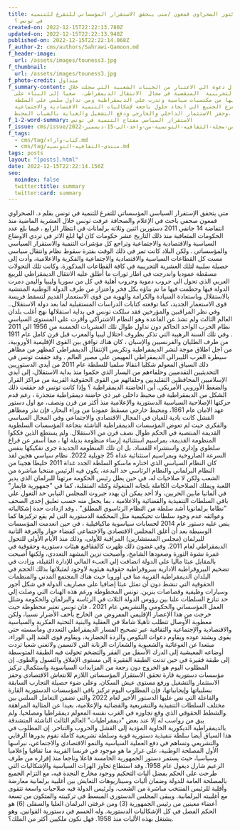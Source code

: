```yaml
---
title: مقال الدكتور الصحراوي قمعون /متى ينحقق الاستقرار المؤسساتي للتفرغ للتنميه
  في تونس ؟
created-on: 2022-12-15T22:22:13.780Z
updated-on: 2022-12-15T22:22:13.948Z
published-on: 2022-12-15T22:22:14.068Z
f_author-2: cms/authors/Sahrawi-Qamoon.md
f_header-image:
  url: /assets/images/touness3.jpg
f_thumbnail:
  url: /assets/images/touness3.jpg
f_photo-credit: متداول
f_summary-content: في المقال دعوة الي الاعتبار من الخيبات الشعبية التي سجلت خلال
  العشرية التجريبية  المنقضية في مجال  الانتقال الديمقراطي،  سعيا إلى البناء على
  ماتحقق فيها من مكتسبات سياسية وتدرب علي الديمقراطية ومن تداول سلمي على السلطة،
  حتى يتفرغ الجميع الي ايجاد حلول ناجعة لإشكاليات التنمية الاقتصادية والاجتماعية
  وحفز الاستثمار الداخلي والخارجي ودفع التشغيل والعناية بالشباب المحبط.
f_1-2-word-summary: الاستقرار السياسي مفتاح التنمية في تونس
f_issue: cms/issue/العدد-الخامس-من-مجلة-الثقافيه-التونسية-من-واحد-الى-15-ديسمبر-2022.md
f_tags:
  - cms/tag/كتاب-واراء.md
  - cms/tag/منتدى-الثقافيه-التونسيه.md
tags: posts
layout: "[posts].html"
date: 2022-12-15T22:22:14.156Z
seo:
  noindex: false
  twitter:title: summary
  twitter:card: summary
---
```

متى يتحقق الإستقرار السياسي المؤسساتي للتفرغ للتنمية في تونس بقلم د. الصحراوي قمعون صحفي باحث في الإعلام والصحافة عرفت تونس خلال العشرية الماضية منذ انتفاضة 14 جانفي 2011 دستورين اثنين وثلاثة برلمانات في انتظار الرابع ، فيما بلغ عدد الحكومات المتعاقبة منذ ذلك التاريخ عشر حكومات كان لها ابلغ الاثر في تردي الاوضاع السياسية والاقتصادية والاجتماعية وتراجع كل مؤشرات التنمية والاستقرار السياسي والمؤسساتي . ولكن البلاد كانت تمر في ذلك الوقت بفترة سقوط نظام وانتقال سياسي مست كل القطاعات السياسية والاقتصادية والاجتماعية والفكرية والاعلامية، وأدت إلى حصيلة سلبية لتلك العشرية التجريبية في كافة القطاعات المذكورة. وكانت تلك التحولات مسقطة عموديا واندرجت في اطار ثورات ما أطلق عليه الانتقال الديمقراطي للربيع العربي الذي تحول الي حروب دموية وحروب أهلية في كل من سوريا وليبيا واليمن دمرت الدولة فيها وحطمت فيها ما تم بناؤه بكل فخر واعتزاز من طرف الدولة الوطنية المنتشية بالاستقلال وباستعادة السيادة والكرامة والهوية من قوى الاستعمار القديم لتسقط فريسة قوى الاستعمار الجديد، كما  توقعته كتابات الدراسات المستقبلية لما بعد دولة الاستقلال.. وفي نظر المراقبين والمؤرخين فقد سلكت تونس في بداية استقلالها نهج أغلب بلدان العالم الثالث ولم تشذ عن القاعدة وهو النظام الاشتراكي وأقرت على المستوى السياسي نظام الحزب الواحد الحاكم دون تداول طوال تلك العشريات الخمسة من 1956 الي 2011 . وفي تلك السنة الرهيبة التي تذكر بظروف احتلال ليبيا والمغرب قبل قرن كامل عام 1911 من طرف الطليان والفرنسيين والإسبان ، كان هناك توافق بين القوى الإقليمية الأوروبية، من اجل اطلاق موجة لنشر الديمقراطية وتكريس الإنتقال الديمقراطي كمظهر من مظاهر سيطرة الغرب الليبرالي الديمقراطي المهيمن على مصير العالم . وقد حققت تونس في ذلك السياق المعولم شكليا انتقالا سلميا للسلطة عام 2011 من أيدي الدستوريين  التحديثيين التقدميين وحلفاءهم من اليسار الذي حكموا منذ بداية الاستقلال، إلى أيدي الإسلاميين المحافظين التقليديين وحلفائهم من القوى الحقوقية القريبة من مراكز القرار والضغط الأوروبي الأمريكي. أين الحاضنة الديمقراطية ؟ وإذا كانت تونس قد حققت ذلك الشكل من الديمقراطية في محيط داخلي غير ذي حاضنة ديمقراطية متجذرة ، رغم قدم حركتها الإصلاحية السياسية الدستورية والإعلامية منذ أكثر من قرن ونصف، مع اول دستور عهد الامان عام 1861، ومحيط خارجي مسقط عموديا من وراء البحار، فإن نذر ومظاهر الفشل كانت بادية للعيان في المجال الاقتصادي والاجتماعي وفي المجال السياسي والفكري حيث لم تعوض المؤسسات الديمقراطية الناشئة بنجاعة المؤسسات السلطوية القديمة المنتصبة في الحكم طوال نصف قرن من الاستقلال. ولم يستطع الذين فككوا المنظومة القديمة، بمراسيم استثنائية إرساء منظومة بديلة لها ، مما أسفر عن فراغ سلطوي وإداري واستشراء للفساد. بل ان تلك المنظومة الجديدة جرى تفكيكها بنفس السرعة الصاروخية وبمراسيم استثنائية غداة 25 جويلية 2022. نظام سياسي هجين لقد كان النظام السياسي الذي اختاره ماسكو السلطة الجدد غداة 2011 خليطا هجينا من النظام البرلماني والنظام الرئاسي حد البدعة، يكون فيه الرئيس منتخبا مباشرة من الشعب ولكن لا صلاحيات له، في حين يظل رئيس الحكومة مرتهنا للبرلمان الذي يدير اللعبة ويملك الصلاحيات الكاملة بلجانه المتغولة وكتله المتقلبة، كما في "جمهورية فايمار" في ألمانيا مابين الحربين، ولا أحد يمكن أن يهدد جبروت المجلس النيابي حد التغول علي باقي السلطات التنفيذية والقضائية والاعلامية ، بما يجعل منه حسب تعليق إحدى الصحف "نظاما برلمانويا أشد سلطة من النظام الرئاسوي المطلق" . وقد ازدادت حدة إشكالياته وعوائقه عدم وجود سلطات تحيكيمية مثل المحكمة الدستورية التي لم يقع تركيزها كما ينص عليه دستور عام 2014 لحسابات سياسوية ماكيافيلية ، في حين انعدمت المؤسسات الوسيطة بعد أن أغلق المجلس الاقتصادي والاجتماعي كفضاء حوار والغرفة الثانية للبرلمان (مجلس المستشارين) المراقبة للأولى، وذلك منذ الأيام الأولي للتحول الديمقراطي لعام 2011. وفي غضون ذلك ظهرت كالفقاقيع هيئات دستورية وحقوقية في غمرة نشوة الثورة وصعودها الشامخ، وأصبحت تزين المشهد التعددي، ولكنها أصبحت بالمقابل عبئا ماليا على الدولة انضافت إلي العبء المالي للإدارة الثقيلة، وزادت في تضخيم البيروقراطية الادارية ببيروقراطية حقوقية هيئوية لاوجود لمثيلاتها بذلك الحجم في البلدان الديمقراطية القريبة منا في أوروبا حيث هناك المجتمع المدني  والمنظمات الحقوقية التي تنشط دون أن تمثل عبئا إضافيا  على مصاريف الدولة في شكل أجور وسيارات وظيفية وقصاصات بنزين. تونس المحظوظة ورغم هذه الهنات التي وصلت إلي حد تنازع السلطات علنا بين رؤوس الدولة الثلاث في الرئاسة والبرلمان والحكومة وشلل العمل المؤسساتي والحكومي والتشريعي عام 2021 ، فان تونس تعتبر محظوظة حيث خرجت من هذا الإعصار الإقليمي المفروض من الخارج بأخف الأضرار نسبيا، ولكن معطوبة الأوصال تتطلب تأهيلا شاملا في العقلية والبنية التحتية الفكرية والسياسية والاقتصادية والإجتماعية والثقافية عبر تصحيح المسار الديمقراطي التعددي ومأسسته حتى يقوى ويشتد عوده ويقاوم دعوات النكوص والردة الحضارية، ويقاوم قوى الشد إلى الوراء، مبتعدا عن الغوغائية والشعبوية  والشعارات الرنانة التي لاتسمن ولاتغني شعبا تردت أوضاعه المعيشية إلى الدرك الأسفل من الفقر والتضخم تحولت فيه الطبقة المتوسطة إلى طبقة فقيرة في حين تدنت الطبقة الفقيرة إلى مستوى الإملاق والتسول والطوى. إن المطلوب اليوم هو الخروج دون رجعة من المزايدات السياسوية واستكمال تركيز مؤسسات دستورية قارة تحقق الاستقرار المؤسساتي اللازم للانتعاش الاقتصادي وحفز الاستثمار والتشغيل ورفع مستوى عيش السكان. وعلى ضوء حصيلة التجارب السابقة بسلبياتها وإيجابياتها، فإن المطلوب اليوم تركيز باقي المؤسسات الدستورية القارة والفاعلة التي نص عليها الدستور الأخير لعام 2022 والتي تضمن التعامل السلس بين مختلف السلطات التنفيذية والتشريعية والقضائية والإعلامية، بعيدا عن المثالية المراهقة والشطط الحقوقي الذي وقع تجاوزه في الغرب نفسه المعولم ديمقراطيا ومصلحيا. ولم يبق من رواسب له إلا عند بعض "ديمقراطيات" العالم الثالث الناشئة المتشدقة بالديمقراطية الديكورية الخاوية المؤدية إلى الفشل والحروب والتناحر. إن المطلوب في هذا السياق أيضا سلطة تنفيذية دستورية قوية وسلطة تشريعية كاملة تقوم بدورها الرقابي والتشريعي وتساهم في دفع العملية السياسية والنمو الاقتصادي والاجتماعي، نبراسها الأول المصلحة الوطنية، على غرار ما هو موجود في فرنسا القريبة منا ثقافيا وإعلاميا وسياسيا، حيث يستمر دستور الجمهورية الخامسة فاعلا وناجعا منذ إقراره من طرف الزعيم شارل ديغول عام 1958. وقد استطاع تجاوز الهزات السياسية والإشكاليات التي طرحت على الحكم بفضل أليات التحكيم ووجود مخارج النجدة فيه، مع التزام الجميع بالمصلحة العامة للدولة وضمان أليات وسيناريوهات التعايش بين أغلبية برلمانية معارضة وأقلية للرئيس المنتخب مباشرة من الشعب. ولرئيس الدولة فيه  صلاحيات واسعة تتقوى مع أغلبيته البرلمانية. ويبقى المجلس الدستوري المبسط في تركيبته والمتكون من تسعة أعضاء معينين من رئيس الجمهورية (3) ومن غرفتي البرلمان العليا والسفلى (6) هو الحكم الفصل في كل الإشكاليات الدستورية. وله الحسم في دستورية القوانين. وهو يشتغل بهذه الأليات منذ 1958. فهل نكون ملكيين أكثر من الملك؟.